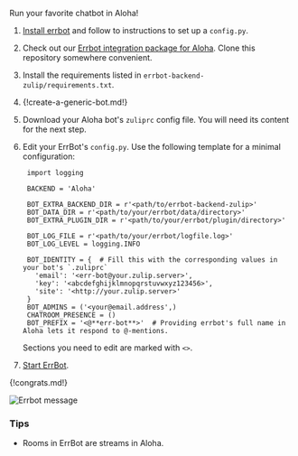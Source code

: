 Run your favorite chatbot in Aloha!

1. [Install errbot](https://errbot.readthedocs.io/en/latest/user_guide/setup.html)
   and follow to instructions to set up a `config.py`.

1. Check out our [Errbot integration package for Aloha](https://github.com/zulip/errbot-backend-zulip).
   Clone this repository somewhere convenient.

1. Install the requirements listed in `errbot-backend-zulip/requirements.txt`.

1. {!create-a-generic-bot.md!}

1. Download your Aloha bot's `zuliprc` config file. You will need its content for the next step.

1. Edit your ErrBot's `config.py`. Use the following template for a minimal configuration:

        import logging

        BACKEND = 'Aloha'

        BOT_EXTRA_BACKEND_DIR = r'<path/to/errbot-backend-zulip>'
        BOT_DATA_DIR = r'<path/to/your/errbot/data/directory>'
        BOT_EXTRA_PLUGIN_DIR = r'<path/to/your/errbot/plugin/directory>'

        BOT_LOG_FILE = r'<path/to/your/errbot/logfile.log>'
        BOT_LOG_LEVEL = logging.INFO

        BOT_IDENTITY = {  # Fill this with the corresponding values in your bot's `.zuliprc`
          'email': '<err-bot@your.zulip.server>',
          'key': '<abcdefghijklmnopqrstuvwxyz123456>',
          'site': '<http://your.zulip.server>'
        }
        BOT_ADMINS = ('<your@email.address',)
        CHATROOM_PRESENCE = ()
        BOT_PREFIX = '<@**err-bot**>'  # Providing errbot's full name in Aloha lets it respond to @-mentions.

    Sections you need to edit are marked with `<>`.

1. [Start ErrBot](https://errbot.readthedocs.io/en/latest/user_guide/setup.html#starting-the-daemon).

{!congrats.md!}

![Errbot message](/static/images/integrations/errbot/000.png)

### Tips

* Rooms in ErrBot are streams in Aloha.
